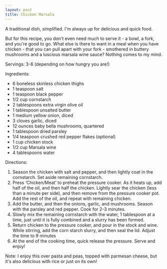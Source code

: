 ```yaml
---
layout: post
title: Chicken Marsala
---
```


A traditional dish, simplified. I'm always up for delicious and quick food. 

But for this recipe, you don't even need much to serve it - a bowl, a fork, and you're good to go. What else is there to want in a meal when you have chicken - that you can pull apart with your fork - smothered in buttery mushrooms and a luscious marsala wine sauce? Nothing comes to my mind.

Servings: 3-6 (depending on how hungry you are!)

Ingredients:
* 6 boneless skinless chicken thighs
* 1 teaspoon salt
* 1 teaspoon black pepper
* 1/2 cup cornstarch
* 2 tablespoons extra virgin olive oil
* 1 tablespoon unsalted butter
* 1 medium yellow onion, diced
* 3 cloves garlic, diced
* 12 ounces baby bella mushrooms, quartered
* 1 tablespoon dried parsley
* 1/4 teaspoon crushed red pepper flakes (optional)
* 1 cup chicken stock
* 1/2 cup Marsala wine
* 4 tablespoons water

Directions:
1. Season the chicken with salt and pepper, and then lightly coat in the cornstarch. Set aside remaining cornstarch.
2. Press ‘Chicken/Meat’ to preheat the pressure cooker. As it heats up, add half of the oil, and then half the chicken. Lightly sear the chicken (less than a minute per side), and then remove from the pressure cooker pot. Add the rest of the oil, and repeat with remaining chicken.
3. Add the butter, and then the onions, garlic, and mushrooms. Season with the parsley and red pepper. Cook for 2-3 minutes.
4. Slowly mix the remaining cornstarch with the water, 1 tablespoon at a time, just until it is fully combined and a slurry has been formed.
5. Return chicken to the pressure cooker, and pour in the stock and wine. While stirring, add the corn starch slurry, and then seal the lid. Adjust the time to 9 minutes
6. At the end of the cooking time, quick release the pressure. Serve and enjoy!

Note: I enjoy this over pasta and peas, topped with parmesan cheese, but it's also delicious with rice or just on its own! 
